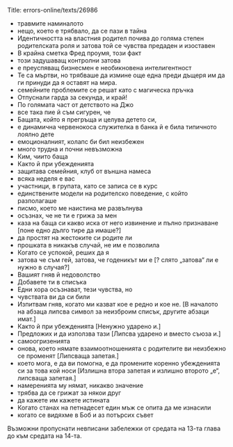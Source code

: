 Title: errors-online/texts/26986

* травмите наминалото
* нещо, което е трябвало, да се пази в тайна
* Идентичността на властния родител почива до голяма степен родителската роля и затова той се чувства предаден и изоставен
* В крайна сметка Фред проумя, този факт
* този задушаващ контролни затова
* е преуспяващ бизнесмен е необикновена интелигентност
* Те са мъртви, но трябваше да измине още една преди дъщеря им да ги принуди да я оставят на мира.
* семейните проблемите се решат като с магическа пръчка
* Отпуснали гарда за секунда, и край!
* По голямата част от детството на Джо
* все така пие й съм сигурен, че
* Бащата, който я прегръща и целува детето си,
* е динамична червенокоса служителка в банка й е била типичното лоялно дете
* емоционалният, колапс би бил неизбежен
* много трудна и почни невъзможна
* Ким, чиито баща
* Както й при убежденията
* защитава семейния, клуб от външна намеса
* всяка неделя е вас
* участници, в групата, като се записа се в курс
* единствените модели на родителско поведение, с който разполагаше
* писмо, което ме наистина ме развълнува
* осъзнах, че не ти е грижа за мен
* каза на баща си какво иска от него извинение и пълно признаване [поне едно дълго тире да имаше?]
* да простят на жестоките си родите ли
* прошката в никакъв случай, не им е позволила
* Когато се успокой, реших да я
* затова че съм гей, затова, че годеникът ми е [? слято „затова“ ли е нужно в случая?]
* Вашият гняв й недоволство
* Добавете ти в списъка
* Едни хора осъзнават, тези чувства, но
* чувствата ви да си били
* Изпитвам гняв, когато ми казват кое е редно и кое не. [В началото на абзаца липсва символ за неизброим списък, другите абзаци имат.]
* Както й при убежденията [Ненужно ударено и.]
* Предложих и да използва тази [Липсва ударено и вместо съюза и.]
* самоогризенията
* онова, което нямате взаимоотношенията с родителите ви неизбежно се променят [Липсваща запетая.]
* което мога, е да ви помогна, е да промените коренно убежденията си за това кой носи [Излишна втора запетая и излишно второто „е“, липсваща запетая.]
* намеренията му нямат, никакво значение
* трябва да се грижат за някои друг
* да кажете им кажете истината
* Когато станах на петнадесет един мъж се опита да ме изнасили
* когато се видяхме в Боб и аз потърсих съвет
 
Възможни пропуснати невписани забележки от средата на 13-та глава до към средата на 14-та.
